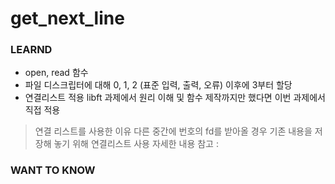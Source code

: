 # get_next_line
> 
### LEARND
- open, read 함수
- 파일 디스크립터에 대해
0, 1, 2 (표준 입력, 출력, 오류) 이후에 3부터 할당
- 연결리스트 적용
libft 과제에서 원리 이해 및 함수 제작까지만 했다면
이번 과제에서 직접 적용
> 연결 리스트를 사용한 이유
다른 중간에 번호의 fd를 받아올 경우 기존 내용을 저장해 놓기 위해 연결리스트 사용
자세한 내용 참고 : 

### WANT TO KNOW
